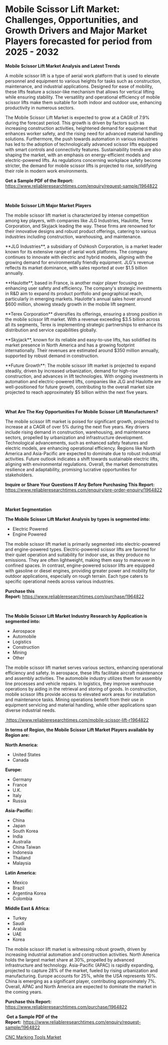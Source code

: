 <p><h1>Mobile Scissor Lift Market: Challenges, Opportunities, and Growth Drivers and Major Market Players forecasted for period from 2025 - 2032</h1></p><p><strong>Mobile Scissor Lift Market Analysis and Latest Trends</strong></p>
<p><p>A mobile scissor lift is a type of aerial work platform that is used to elevate personnel and equipment to various heights for tasks such as construction, maintenance, and industrial applications. Designed for ease of mobility, these lifts feature a scissor-like mechanism that allows for vertical lifting while ensuring stability. The versatility and operational efficiency of mobile scissor lifts make them suitable for both indoor and outdoor use, enhancing productivity in numerous sectors.</p><p>The Mobile Scissor Lift Market is expected to grow at a CAGR of 7.9% during the forecast period. This growth is driven by factors such as increasing construction activities, heightened demand for equipment that enhances worker safety, and the rising need for advanced material handling solutions. Furthermore, the push towards automation in various industries has led to the adoption of technologically advanced scissor lifts equipped with smart controls and connectivity features. Sustainability trends are also shaping the market, with an emphasis on energy-efficient models and electric-powered lifts. As regulations concerning workplace safety become stricter, the demand for mobile scissor lifts is projected to rise, solidifying their role in modern work environments.</p></p>
<p><strong>Get a Sample PDF of the Report:&nbsp;</strong> <a href="https://www.reliableresearchtimes.com/enquiry/request-sample/1964822?utm_campaign=2662&utm_medium=2&utm_source=Github&utm_content=ia&utm_term=22022025&utm_id=mobile-scissor-lift">https://www.reliableresearchtimes.com/enquiry/request-sample/1964822</a></p>
<p>&nbsp;</p>
<p><strong>Mobile Scissor Lift Major Market Players</strong></p>
<p><p>The mobile scissor lift market is characterized by intense competition among key players, with companies like JLG Industries, Haulotte, Terex Corporation, and Skyjack leading the way. These firms are renowned for their innovative designs and robust product offerings, catering to various industries including construction, warehousing, and maintenance.</p><p>**JLG Industries**, a subsidiary of Oshkosh Corporation, is a market leader known for its extensive range of aerial work platforms. The company continues to innovate with electric and hybrid models, aligning with the growing demand for environmentally friendly equipment. JLG's revenue reflects its market dominance, with sales reported at over $1.5 billion annually.</p><p>**Haulotte**, based in France, is another major player focusing on enhancing user safety and efficiency. The company's strategic investments in R&D aim to expand its product portfolio and geographical reach, particularly in emerging markets. Haulotte's annual sales hover around $600 million, showing steady growth in the mobile lift segment.</p><p>**Terex Corporation** diversifies its offerings, ensuring a strong position in the mobile scissor lift market. With a revenue exceeding $3.5 billion across all its segments, Terex is implementing strategic partnerships to enhance its distribution and service capabilities globally.</p><p>**Skyjack**, known for its reliable and easy-to-use lifts, has solidified its market presence in North America and has a growing footprint internationally. Their revenues are estimated around $350 million annually, supported by robust demand in construction.</p><p>**Future Growth**: The mobile scissor lift market is projected to expand steadily, driven by increased urbanization, demand for high-rise construction, and advances in lift technologies. With ongoing investments in automation and electric-powered lifts, companies like JLG and Haulotte are well-positioned for future growth, contributing to the overall market size projected to reach approximately $5 billion within the next five years.</p></p>
<p>&nbsp;</p>
<p><strong>What Are The Key Opportunities For Mobile Scissor Lift Manufacturers?</strong></p>
<p><p>The mobile scissor lift market is poised for significant growth, projected to increase at a CAGR of over 5% during the next five years. Key drivers include rising demand in construction, warehousing, and maintenance sectors, propelled by urbanization and infrastructure development. Technological advancements, such as enhanced safety features and electric models, are enhancing operational efficiency. Regions like North America and Asia-Pacific are expected to dominate due to robust industrial activities. Future outlook indicates a shift towards sustainable electric lifts, aligning with environmental regulations. Overall, the market demonstrates resilience and adaptability, promising lucrative opportunities for stakeholders.</p></p>
<p><strong>Inquire or Share Your Questions If Any Before Purchasing This Report:</strong> <a href="https://www.reliableresearchtimes.com/enquiry/pre-order-enquiry/1964822?utm_campaign=2662&utm_medium=2&utm_source=Github&utm_content=ia&utm_term=22022025&utm_id=mobile-scissor-lift">https://www.reliableresearchtimes.com/enquiry/pre-order-enquiry/1964822</a></p>
<p>&nbsp;</p>
<p><strong>Market Segmentation</strong></p>
<p><strong>The Mobile Scissor Lift Market Analysis by types is segmented into:</strong></p>
<p><ul><li>Electric Powered</li><li>Engine Powered</li></ul></p>
<p><p>The mobile scissor lift market is primarily segmented into electric-powered and engine-powered types. Electric-powered scissor lifts are favored for their quiet operation and suitability for indoor use, as they produce no emissions. They are often lightweight, making them easy to maneuver in confined spaces. In contrast, engine-powered scissor lifts are equipped with gasoline or diesel engines, providing greater power and mobility for outdoor applications, especially on rough terrain. Each type caters to specific operational needs across various industries.</p></p>
<p><strong>Purchase this Report:&nbsp;</strong><a href="https://www.reliableresearchtimes.com/purchase/1964822?utm_campaign=2662&utm_medium=2&utm_source=Github&utm_content=ia&utm_term=22022025&utm_id=mobile-scissor-lift">https://www.reliableresearchtimes.com/purchase/1964822</a></p>
<p>&nbsp;</p>
<p><strong>The Mobile Scissor Lift Market Industry Research by Application is segmented into:</strong></p>
<p><ul><li>Aerospace</li><li>Automobile</li><li>Logistics</li><li>Construction</li><li>Mining</li><li>Other</li></ul></p>
<p><p>The mobile scissor lift market serves various sectors, enhancing operational efficiency and safety. In aerospace, these lifts facilitate aircraft maintenance and assembly activities. The automobile industry utilizes them for assembly line processes and vehicle repairs. In logistics, they improve warehouse operations by aiding in the retrieval and storing of goods. In construction, mobile scissor lifts provide access to elevated work areas for installation and maintenance tasks. Mining operations benefit from their use in equipment servicing and material handling, while other applications span diverse industrial needs.</p></p>
<p><a href="https://www.reliableresearchtimes.com/mobile-scissor-lift-r1964822?utm_campaign=2662&utm_medium=2&utm_source=Github&utm_content=ia&utm_term=22022025&utm_id=mobile-scissor-lift">&nbsp;https://www.reliableresearchtimes.com/mobile-scissor-lift-r1964822</a></p>
<p><strong>In terms of Region, the Mobile Scissor Lift Market Players available by Region are:</strong></p>
<p>
    <p> <strong> North America: </strong>
        <ul>
            <li>United States</li>
            <li>Canada</li>
        </ul>
        </p> 
    <p> <strong> Europe: </strong>
        <ul>
            <li>Germany</li>
            <li>France</li>
            <li>U.K.</li>
            <li>Italy</li>
            <li>Russia</li>
        </ul>
        </p> 
    <p> <strong> Asia-Pacific: </strong>
        <ul>
            <li>China</li>
            <li>Japan</li>
            <li>South Korea</li>
            <li>India</li>
            <li>Australia</li>
            <li>China Taiwan</li>
            <li>Indonesia</li>
            <li>Thailand</li>
            <li>Malaysia</li>
        </ul>
        </p> 
    <p> <strong> Latin America: </strong>
        <ul>
            <li>Mexico</li>
            <li>Brazil</li>
            <li>Argentina Korea</li>
            <li>Colombia</li>
        </ul>
        </p> 
    <p> <strong> Middle East & Africa: </strong>
        <ul>
            <li>Turkey</li>
            <li>Saudi</li>
            <li>Arabia</li>
            <li>UAE</li>
            <li>Korea</li>
        </ul>
    </p>
    </p>
<p><p>The mobile scissor lift market is witnessing robust growth, driven by increasing industrial automation and construction activities. North America holds the largest market share at 30%, propelled by advanced infrastructure and technology. Asia-Pacific (APAC) is rapidly expanding, projected to capture 28% of the market, fueled by rising urbanization and manufacturing. Europe accounts for 25%, while the USA represents 10%. China is emerging as a significant player, contributing approximately 7%. Overall, APAC and North America are expected to dominate the market in the coming years.</p></p>
<p><strong>Purchase this Report: </strong><a href="https://www.reliableresearchtimes.com/purchase/1964822?utm_campaign=2662&utm_medium=2&utm_source=Github&utm_content=ia&utm_term=22022025&utm_id=mobile-scissor-lift">https://www.reliableresearchtimes.com/purchase/1964822</a></p>
<p>&nbsp;<strong>Get a Sample PDF of the Report:&nbsp;&nbsp;</strong><a href="https://www.reliableresearchtimes.com/enquiry/request-sample/1964822?utm_campaign=2662&utm_medium=2&utm_source=Github&utm_content=ia&utm_term=22022025&utm_id=mobile-scissor-lift">https://www.reliableresearchtimes.com/enquiry/request-sample/1964822</a></p>
<p><strong></strong></p>
<p><p><a href="https://github.com/sadithsondah72/Market-Research-Report-List-1/blob/main/cnc-marking-tools-market.md?utm_campaign=2662&utm_medium=2&utm_source=Github&utm_content=ia&utm_term=22022025&utm_id=mobile-scissor-lift">CNC Marking Tools Market</a></p></p>